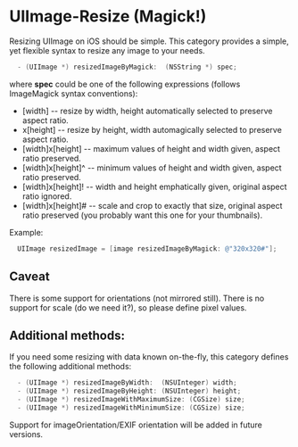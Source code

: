 UIImage-Resize (Magick!)
========================

Resizing UIImage on iOS should be simple. This category provides a simple, yet flexible syntax to resize any image to your needs.

```objective-c
  - (UIImage *) resizedImageByMagick:  (NSString *) spec;
```

where **spec** could be one of the following expressions (follows ImageMagick syntax conventions):

- [width] -- resize by width, height automatically selected to preserve aspect ratio.
- x[height] -- resize by height, width automagically selected to preserve aspect ratio.
- [width]x[height] -- maximum values of height and width given, aspect ratio preserved.
- [width]x[height]^ -- minimum values of height and width given, aspect ratio preserved.
- [width]x[height]! -- width and height emphatically given, original aspect ratio ignored.
- [width]x[height]# -- scale and crop to exactly that size, original aspect ratio preserved (you probably want this one for your thumbnails).

Example:

```objective-c
  UIImage resizedImage = [image resizedImageByMagick: @"320x320#"];
```

Caveat
------

There is some support for orientations (not mirrored still). There is no support for scale (do we need it?), so please define pixel values.

Additional methods:
-------------------

If you need some resizing with data known on-the-fly, this category defines the following additional methods:

```objective-c
  - (UIImage *) resizedImageByWidth:  (NSUInteger) width;
  - (UIImage *) resizedImageByHeight: (NSUInteger) height;
  - (UIImage *) resizedImageWithMaximumSize: (CGSize) size;
  - (UIImage *) resizedImageWithMinimumSize: (CGSize) size;
```
Support for imageOrientation/EXIF orientation will be added in future versions.
